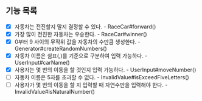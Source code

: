 ## 기능 목록

- [x] 자동차는 전진할지 말지 결정할 수 있다. - RaceCar#forward()
- [x] 가장 많이 전진한 자동차는 우승한다. - RaceCar#winner()
- [x] 0부터 9 사이의 무작위 값을 자동차의 수만큼 생성한다. - Generator#createRandomNumbers()
- [x] 자동차 이름은 쉼표(,)를 기준으로 구분하여 입력 가능하다. - UserInput#carName()
- [x] 사용자는 몇 번의 이동을 할 것인지 입력 가능하다. - UserInput#moveNumber()
- [ ] 자동차 이름은 5자를 초과할 수 없다. - InvalidValue#isExceedFiveLetters()
- [ ] 사용자가 몇 번의 이동을 할 지 입력할 때 자연수만을 입력해야 한다. - InvalidValue#isNaturalNumber()
